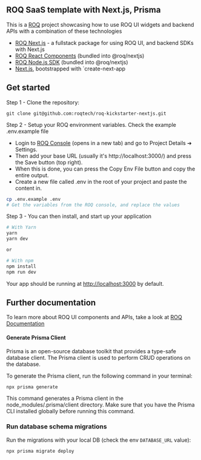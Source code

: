## ROQ SaaS template with Next.js, Prisma

This is a [ROQ](https://roq.tech) project showcasing how to use ROQ UI widgets and backend APIs with a combination of these technologies

- [ROQ Next.js](https://www.npmjs.com/package/@roq/nextjs) - a fullstack package for using ROQ UI, and backend SDKs with Next.js
- [ROQ React Components](https://www.npmjs.com/package/@roq/ui-react) (bundled into @roq/nextjs)
- [ROQ Node.js SDK](https://www.npmjs.com/package/@roq/nodejs) (bundled into @roq/nextjs)
- [Next.js](https://nextjs.org), bootstrapped with `create-next-app

## Get started

Step 1 - Clone the repository:

``` 
git clone git@github.com:roqtech/roq-kickstarter-nextjs.git
```

Step 2 - Setup your ROQ environment variables. Check the example .env.example file

* Login to [ROQ Console](https://console.roq.tech) (opens in a new tab) and go to Project Details ➔ Settings.
* Then add your base URL (usually it's http://localhost:3000/) and press the Save button (top right).
* When this is done, you can press the Copy Env File button and copy the entire output.
* Create a new file called .env in the root of your project and paste the content in.

```bash
cp .env.example .env
# Get the variables from the ROQ console, and replace the values
```

Step 3 - You can then install, and start up your application

```bash
# With Yarn
yarn
yarn dev

or

# With npm
npm install
npm run dev
```

Your app should be running at [http://localhost:3000](http://localhost:3000) by default.

## Further documentation

To learn more about ROQ UI components and APIs, take a look at [ROQ Documentation](https://docs.roq.tech)

#### Generate Prisma Client

Prisma is an open-source database toolkit that provides a type-safe database client. The Prisma client is used to perform CRUD operations on the database.

To generate the Prisma client, run the following command in your terminal:

`npx prisma generate`

This command generates a Prisma client in the node_modules/.prisma/client directory. Make sure that you have the Prisma CLI installed globally before running this command.

### Run database schema migrations

Run the migrations with your local DB (check the env `DATABASE_URL` value):

`npx prisma migrate deploy`